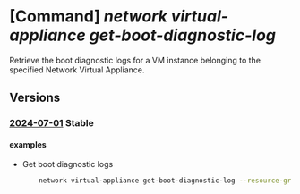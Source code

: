 # [Command] _network virtual-appliance get-boot-diagnostic-log_

Retrieve the boot diagnostic logs for a VM instance belonging to the specified Network Virtual Appliance.

## Versions

### [2024-07-01](/Resources/mgmt-plane/L3N1YnNjcmlwdGlvbnMve30vcmVzb3VyY2Vncm91cHMve30vcHJvdmlkZXJzL21pY3Jvc29mdC5uZXR3b3JrL25ldHdvcmt2aXJ0dWFsYXBwbGlhbmNlcy97fS9nZXRib290ZGlhZ25vc3RpY2xvZ3M=/2024-07-01.xml) **Stable**

<!-- mgmt-plane /subscriptions/{}/resourcegroups/{}/providers/microsoft.network/networkvirtualappliances/{}/getbootdiagnosticlogs 2024-07-01 -->

#### examples

- Get boot diagnostic logs
    ```bash
        network virtual-appliance get-boot-diagnostic-log --resource-group rg --network-virtual-appliance-name name --scs-sas-url serialconsole-sas-url --css-sas-url consoleScreenshot-sas-url
    ```
